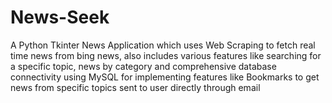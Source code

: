# News-Seek
A Python Tkinter News Application which uses Web Scraping to fetch real time news from bing news, also includes various features like searching for a specific topic, news by category and comprehensive database connectivity using MySQL for implementing features like Bookmarks to get news from specific topics sent to user directly through email
